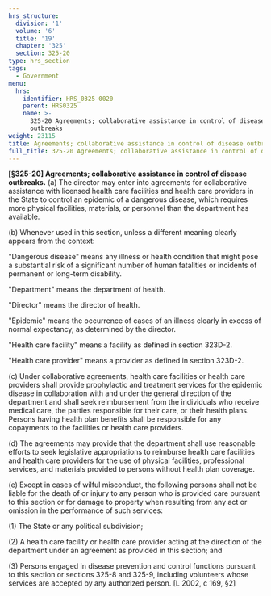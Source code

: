 ```yaml
---
hrs_structure:
  division: '1'
  volume: '6'
  title: '19'
  chapter: '325'
  section: 325-20
type: hrs_section
tags:
  - Government
menu:
  hrs:
    identifier: HRS_0325-0020
    parent: HRS0325
    name: >-
      325-20 Agreements; collaborative assistance in control of disease
      outbreaks
weight: 23115
title: Agreements; collaborative assistance in control of disease outbreaks
full_title: 325-20 Agreements; collaborative assistance in control of disease outbreaks
---
```

**[§325-20] Agreements; collaborative assistance in control of disease outbreaks.** (a) The director may enter into agreements for collaborative assistance with licensed health care facilities and health care providers in the State to control an epidemic of a dangerous disease, which requires more physical facilities, materials, or personnel than the department has available.

(b) Whenever used in this section, unless a different meaning clearly appears from the context:

"Dangerous disease" means any illness or health condition that might pose a substantial risk of a significant number of human fatalities or incidents of permanent or long-term disability.

"Department" means the department of health.

"Director" means the director of health.

"Epidemic" means the occurrence of cases of an illness clearly in excess of normal expectancy, as determined by the director.

"Health care facility" means a facility as defined in section 323D-2.

"Health care provider" means a provider as defined in section 323D-2.

(c) Under collaborative agreements, health care facilities or health care providers shall provide prophylactic and treatment services for the epidemic disease in collaboration with and under the general direction of the department and shall seek reimbursement from the individuals who receive medical care, the parties responsible for their care, or their health plans. Persons having health plan benefits shall be responsible for any copayments to the facilities or health care providers.

(d) The agreements may provide that the department shall use reasonable efforts to seek legislative appropriations to reimburse health care facilities and health care providers for the use of physical facilities, professional services, and materials provided to persons without health plan coverage.

(e) Except in cases of wilful misconduct, the following persons shall not be liable for the death of or injury to any person who is provided care pursuant to this section or for damage to property when resulting from any act or omission in the performance of such services:

(1) The State or any political subdivision;

(2) A health care facility or health care provider acting at the direction of the department under an agreement as provided in this section; and

(3) Persons engaged in disease prevention and control functions pursuant to this section or sections 325-8 and 325-9, including volunteers whose services are accepted by any authorized person. [L 2002, c 169, §2]